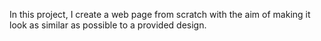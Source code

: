 In this project, I create a web page from scratch with the aim of making it look as similar as possible to a provided design.